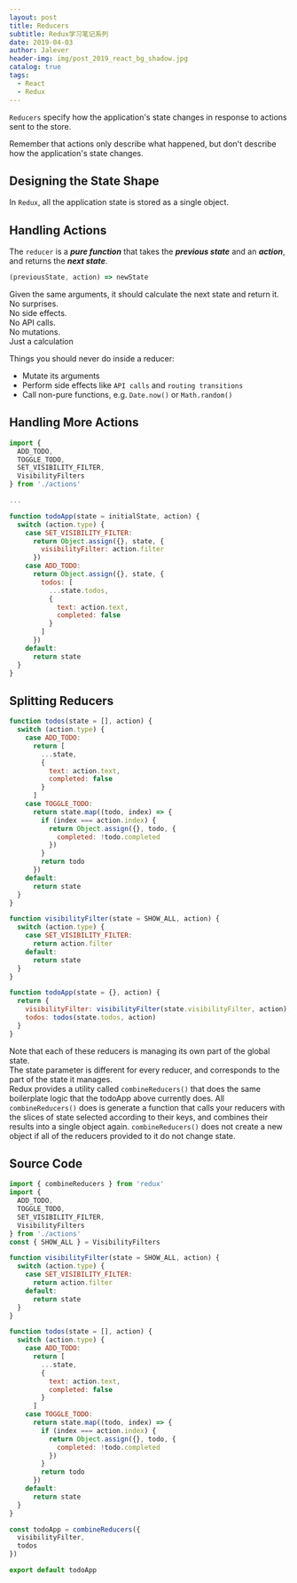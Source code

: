 ```yaml
---
layout: post
title: Reducers
subtitle: Redux学习笔记系列
date: 2019-04-03
author: Jalever
header-img: img/post_2019_react_bg_shadow.jpg
catalog: true
tags:
  - React
  - Redux
---
```


`Reducers` specify how the application's state changes in response to actions sent to the store.

Remember that actions only describe what happened, but don't describe how the application's state changes.

## Designing the State Shape
In `Redux`, all the application state is stored as a single object.

## Handling Actions
The `reducer` is a ***pure function*** that takes the ***previous state*** and an ***action***, and returns the ***next state***.
```javascript
(previousState, action) => newState
```
Given the same arguments, it should calculate the next state and return it. <br>
No surprises. <br>
No side effects. <br>
No API calls. <br>
No mutations. <br>
Just a calculation

Things you should never do inside a reducer:
- Mutate its arguments
- Perform side effects like `API calls` and `routing transitions`
- Call non-pure functions, e.g. `Date.now()` or `Math.random()`


## Handling More Actions
```javascript
import {
  ADD_TODO,
  TOGGLE_TODO,
  SET_VISIBILITY_FILTER,
  VisibilityFilters
} from './actions'

...

function todoApp(state = initialState, action) {
  switch (action.type) {
    case SET_VISIBILITY_FILTER:
      return Object.assign({}, state, {
        visibilityFilter: action.filter
      })
    case ADD_TODO:
      return Object.assign({}, state, {
        todos: [
          ...state.todos,
          {
            text: action.text,
            completed: false
          }
        ]
      })
    default:
      return state
  }
}
```

## Splitting Reducers
```javascript
function todos(state = [], action) {
  switch (action.type) {
    case ADD_TODO:
      return [
        ...state,
        {
          text: action.text,
          completed: false
        }
      ]
    case TOGGLE_TODO:
      return state.map((todo, index) => {
        if (index === action.index) {
          return Object.assign({}, todo, {
            completed: !todo.completed
          })
        }
        return todo
      })
    default:
      return state
  }
}

function visibilityFilter(state = SHOW_ALL, action) {
  switch (action.type) {
    case SET_VISIBILITY_FILTER:
      return action.filter
    default:
      return state
  }
}

function todoApp(state = {}, action) {
  return {
    visibilityFilter: visibilityFilter(state.visibilityFilter, action),
    todos: todos(state.todos, action)
  }
}
```
Note that each of these reducers is managing its own part of the global state.<br>
The state parameter is different for every reducer, and corresponds to the part of the state it manages.<br>
Redux provides a utility called `combineReducers()` that does the same boilerplate logic that the todoApp above currently does.
All `combineReducers()` does is generate a function that calls your reducers with the slices of state selected according to their keys, and combines their results into a single object again.
`combineReducers()` does not create a new object if all of the reducers provided to it do not change state.

## Source Code
```javascript
import { combineReducers } from 'redux'
import {
  ADD_TODO,
  TOGGLE_TODO,
  SET_VISIBILITY_FILTER,
  VisibilityFilters
} from './actions'
const { SHOW_ALL } = VisibilityFilters

function visibilityFilter(state = SHOW_ALL, action) {
  switch (action.type) {
    case SET_VISIBILITY_FILTER:
      return action.filter
    default:
      return state
  }
}

function todos(state = [], action) {
  switch (action.type) {
    case ADD_TODO:
      return [
        ...state,
        {
          text: action.text,
          completed: false
        }
      ]
    case TOGGLE_TODO:
      return state.map((todo, index) => {
        if (index === action.index) {
          return Object.assign({}, todo, {
            completed: !todo.completed
          })
        }
        return todo
      })
    default:
      return state
  }
}

const todoApp = combineReducers({
  visibilityFilter,
  todos
})

export default todoApp
```
